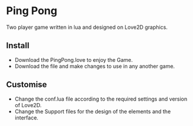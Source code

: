 # Ping Pong
Two player game written in lua and designed on Love2D graphics. 

## Install
* Download the PingPong.love to enjoy the Game.
* Download the file and make changes to use in any another game.

## Customise
* Change the conf.lua file according to the required settings and version of Love2D.
* Change the Support files for the design of the elements and the interface.
